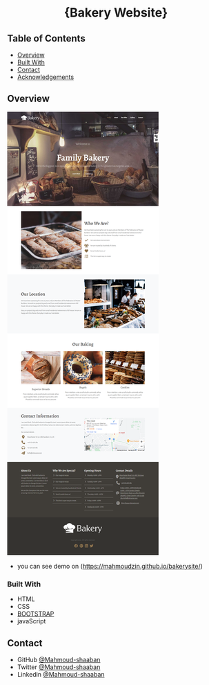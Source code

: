 
<h1 align="center">{Bakery Website}</h1>


<!-- TABLE OF CONTENTS -->

## Table of Contents

- [Overview](#overview)
- [Built With](#built-with)
- [Contact](#contact)
- [Acknowledgements](#acknowledgements)

<!-- OVERVIEW -->

## Overview

![screenshot](https://github.com/mahmoudzin/bakerysite/blob/master/Bakerywebsite.png)


- you can see demo on (https://mahmoudzin.github.io/bakerysite/)

### Built With

<!-- This section should list any major frameworks that you built your project using. Here are a few examples.-->

- HTML
- CSS
- [BOOTSTRAP](https://getbootstrap.com/docs/5.1/getting-started/introduction/)
- javaScript



## Contact

- GitHub [@Mahmoud-shaaban](https://github.com/mahmoudzin)
- Twitter [@Mahmoud-shaaban](https://twitter.com/Mahmoud60241382)
- Linkedin [@Mahmoud-shaaban](https://www.linkedin.com/in/mahmoud-shaaban-5192b720a/)
